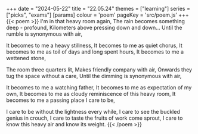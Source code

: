 +++
date = "2024-05-22"
title = "22.05.24"
themes = ["learning"]
series = ["picks", "exams"]
[params]
  colour = 'poem'
  pageKey = 'src/poem.js'
+++
{{< poem >}}
I'm in that heavy room again,
The rain becomes something deep - profound,
Kilometers above pressing down and down...
Until the rumble is synonymous with air,

It becomes to me a heavy stillness,
It becomes to me as quiet chorus,
It becomes to me as toil of days and long spent hours,
It becomes to me a wettened stone,

The room three quarters lit,
Makes friendly company with air,
Onwards they tug the space without a care,
Until the dimming is synonymous with air,

It becomes to me a watching father,
It becomes to me as expectation of my own,
It becomes to me as cloudy reminiscence of this heavy room,
It becomes to me a passing place I care to be,

I care to be without the lightness every while,
I care to see the buckled genius in crouch,
I care to taste the fruits of work come sprout,
I care to know this heavy air and know its weight.
{{< /poem >}}